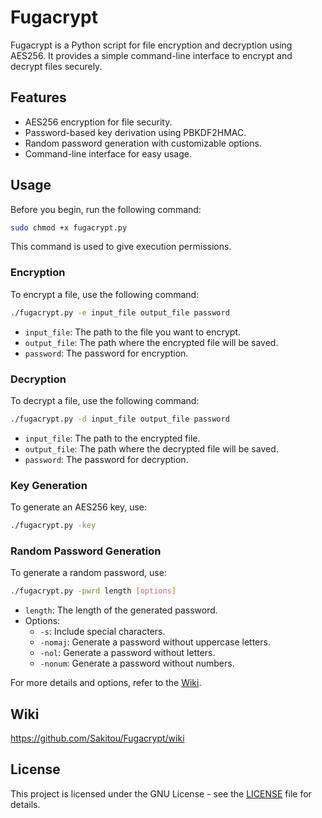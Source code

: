 # Fugacrypt

Fugacrypt is a Python script for file encryption and decryption using AES256. It provides a simple command-line interface to encrypt and decrypt files securely.

## Features

- AES256 encryption for file security.
- Password-based key derivation using PBKDF2HMAC.
- Random password generation with customizable options.
- Command-line interface for easy usage.

## Usage

Before you begin, run the following command:
```bash
sudo chmod +x fugacrypt.py
```
This command is used to give execution permissions.

### Encryption

To encrypt a file, use the following command:

```bash
./fugacrypt.py -e input_file output_file password
```

- `input_file`: The path to the file you want to encrypt.
- `output_file`: The path where the encrypted file will be saved.
- `password`: The password for encryption.

### Decryption

To decrypt a file, use the following command:

```bash
./fugacrypt.py -d input_file output_file password
```

- `input_file`: The path to the encrypted file.
- `output_file`: The path where the decrypted file will be saved.
- `password`: The password for decryption.

### Key Generation

To generate an AES256 key, use:

```bash
./fugacrypt.py -key
```

### Random Password Generation

To generate a random password, use:

```bash
./fugacrypt.py -pwrd length [options]
```

- `length`: The length of the generated password.
- Options:
  - `-s`: Include special characters.
  - `-nomaj`: Generate a password without uppercase letters.
  - `-nol`: Generate a password without letters.
  - `-nonum`: Generate a password without numbers.

For more details and options, refer to the [Wiki](https://github.com/Sakitou/Fugacrypt/wiki/Password-Generator).

## Wiki

https://github.com/Sakitou/Fugacrypt/wiki

## License

This project is licensed under the GNU License - see the [LICENSE](LICENSE.md) file for details.
